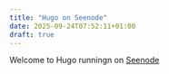 ```yaml
---
title: "Hugo on Seenode"
date: 2025-09-24T07:52:11+01:00
draft: true
---
```


Welcome to Hugo runningn on [Seenode](https://seenode.com)